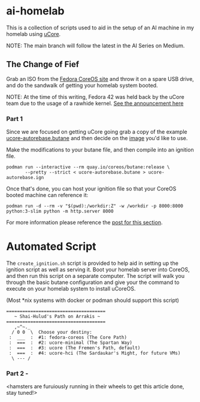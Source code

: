 # ai-homelab
This is a collection of scripts used to aid in the setup of an AI machine in my homelab using [uCore](https://github.com/ublue-os/ucore).

NOTE: The main branch will follow the latest in the AI Series on Medium.

## The Change of Fief

Grab an ISO from the [Fedora CoreOS site](https://fedoraproject.org/coreos/) and throw it on a spare USB drive, and do the sandwalk of getting your homelab system booted.

NOTE: At the time of this writing, Fedora 42 was held back by the uCore team due to the usage of a rawhide kernel. [See the announcement here](https://github.com/ublue-os/ucore?tab=readme-ov-file#announcements)

### Part 1

Since we are focused on getting uCore going grab a copy of the example [ucore-autorebase.butane](https://github.com/ublue-os/ucore/blob/main/examples/ucore-autorebase.butane) and then decide on the [image](https://github.com/ublue-os/ucore?tab=readme-ov-file#features) you'd like to use.

Make the modifications to your butane file, and then compile into an ignition file.

```
podman run --interactive --rm quay.io/coreos/butane:release \
       --pretty --strict < ucore-autorebase.butane > ucore-autorebase.ign
```

Once that's done, you can host your ignition file so that your CoreOS booted machine can reference it:

```
podman run -d --rm -v "$(pwd):/workdir:Z" -w /workdir -p 8000:8000 python:3-slim python -m http.server 8000
```

For more information please reference the [post for this section](https://medium.com/@codenomad/my-dune-inspired-ai-art-homelab-part-1-bad4efff07a7).

# Automated Script

The `create_ignition.sh` script is provided to help aid in setting up the ignition script
as well as serving it. Boot your homelab server into CoreOS, and then run this script on a separate computer. The script will walk you through the basic butane configuration and give your the command to execute on your homelab system to install uCoreOS.

(Most *nix systems with docker or podman should support this script)

```
=====================================
   ~ Shai-Hulud's Path on Arrakis ~
=====================================
   ,~^~._
  / 0 0  \  Choose your destiny:
 :  ___  :  #1: fedora-coreos (The Core Path)
 :  ===  :  #2: ucore-minimal (The Spartan Way)
 :  ===  :  #3: ucore (The Fremen's Path, default)
 :  ===  :  #4: ucore-hci (The Sardaukar's Might, for future VMs)
  \ --- /
```

### Part 2 - 

<hamsters are furuiously running in their wheels to get this article done, stay tuned!>


